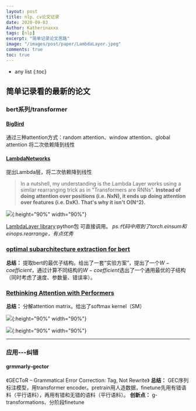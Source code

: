```yaml
---
layout: post
title: nlp、cv论文记录
date: 2020-09-03
Author: Katherinaxxx
tags: [nlp]
excerpt: "简单记录论文思路"
image: "/images/post/paper/LambdaLayer.jpeg"
comments: true
toc: true
---
```


<head>
    <script src="https://cdn.mathjax.org/mathjax/latest/MathJax.js?config=TeX-AMS-MML_HTMLorMML" type="text/javascript"></script>
    <script type="text/x-mathjax-config">
        MathJax.Hub.Config({
            tex2jax: {
            skipTags: ['script', 'noscript', 'style', 'textarea', 'pre'],
            inlineMath: [['$','$']]
            }
        });
    </script>
</head>

* any list
{:toc}

## 简单记录看的最新的论文

### bert系列/transformer

#### [BigBird]()
通过三种attention方式：random attention、window attention、global attention
将二次依赖降到线性

#### [LambdaNetworks](https://openreview.net/pdf?id=xTJEN-ggl1b)
提出Lambda层，将二次依赖降到线性
> In a nutshell, my understanding is the Lambda Layer works using a similar rearranging trick as in "Transformers are RNNs". **Instead of doing attention over positions (i.e. NxN), it ends up doing attention over features (i.e. DxK). That's why it isn't O(N^2).**

![](https://katherinaxxx.github.io/images/post/paper/LambdaLayer.jpeg#width-full){:height="90%" width="90%"}

[LambdaLayer library](https://github.com/lucidrains/lambda-networks):python包 可直接调用。
*ps.代码中用到了torch.einsum和einops.rearrange，有点优秀*

### [optimal subarchitecture extraction for bert](https://arxiv.org/pdf/2010.10499.pdf)
**总结：** 提取bert的最优子结构。给出了一套“实验方案”，提出了一个$W-coefficient$，通过计算不同结构的$W-coefficient$选出了一个通用最优的子结构（同时考虑了速度、参数量、错误率）。

### [Rethinking Attention with Performers](https://arxiv.org/abs/2009.14794)
**总结：** 分解attention matrix。给出了softmax kernel（SM）

![](https://katherinaxxx.github.io/images/post/paper/performer.jpg#width-full){:height="90%" width="90%"}

![](https://katherinaxxx.github.io/images/post/paper/performer.jpeg#width-full){:height="90%" width="90%"}

---
### 应用---纠错
#### grmmarly-gector
《GECToR – Grammatical Error Correction: Tag, Not Rewrite》
**总结：** GEC序列标注模型，用transformer encoder。pretrain用人造数据，finetune先用有错语料（平行语料），再用有错和无错的语料（平行语料）。
**创新点：** g-transformations、分阶段finetune
